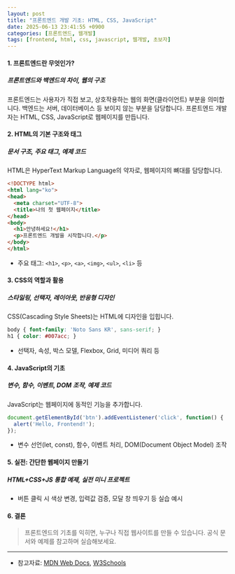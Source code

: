 ```yaml
---
layout: post
title: "프론트엔드 개발 기초: HTML, CSS, JavaScript"
date: 2025-06-13 23:41:55 +0900
categories: [프론트엔드, 웹개발]
tags: [frontend, html, css, javascript, 웹개발, 초보자]
---
```


#### 1. 프론트엔드란 무엇인가?

##### 프론트엔드와 백엔드의 차이, 웹의 구조
프론트엔드는 사용자가 직접 보고, 상호작용하는 웹의 화면(클라이언트) 부분을 의미합니다. 백엔드는 서버, 데이터베이스 등 보이지 않는 부분을 담당합니다. 프론트엔드 개발자는 HTML, CSS, JavaScript로 웹페이지를 만듭니다.

#### 2. HTML의 기본 구조와 태그

##### 문서 구조, 주요 태그, 예제 코드
HTML은 HyperText Markup Language의 약자로, 웹페이지의 뼈대를 담당합니다.
```html
<!DOCTYPE html>
<html lang="ko">
<head>
  <meta charset="UTF-8">
  <title>나의 첫 웹페이지</title>
</head>
<body>
  <h1>안녕하세요!</h1>
  <p>프론트엔드 개발을 시작합니다.</p>
</body>
</html>
```
- 주요 태그: `<h1>`, `<p>`, `<a>`, `<img>`, `<ul>`, `<li>` 등

#### 3. CSS의 역할과 활용

##### 스타일링, 선택자, 레이아웃, 반응형 디자인
CSS(Cascading Style Sheets)는 HTML에 디자인을 입힙니다.
```css
body { font-family: 'Noto Sans KR', sans-serif; }
h1 { color: #007acc; }
```
- 선택자, 속성, 박스 모델, Flexbox, Grid, 미디어 쿼리 등

#### 4. JavaScript의 기초

##### 변수, 함수, 이벤트, DOM 조작, 예제 코드
JavaScript는 웹페이지에 동적인 기능을 추가합니다.
```javascript
document.getElementById('btn').addEventListener('click', function() {
  alert('Hello, Frontend!');
});
```
- 변수 선언(let, const), 함수, 이벤트 처리, DOM(Document Object Model) 조작

#### 5. 실전: 간단한 웹페이지 만들기

##### HTML+CSS+JS 통합 예제, 실전 미니 프로젝트
- 버튼 클릭 시 색상 변경, 입력값 검증, 모달 창 띄우기 등 실습 예시

#### 6. 결론
> 프론트엔드의 기초를 익히면, 누구나 직접 웹사이트를 만들 수 있습니다. 공식 문서와 예제를 참고하며 실습해보세요.

---
- 참고자료: [MDN Web Docs](https://developer.mozilla.org/ko/), [W3Schools](https://www.w3schools.com/)
